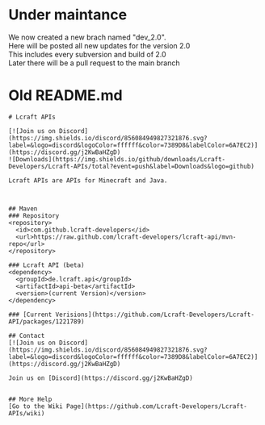 # Under maintance
We now created a new brach named "dev_2.0". <br>
Here will be posted all new updates for the version 2.0 <br>
This includes every subversion and build of 2.0 <br>
Later there will be a pull request to the main branch

# Old README.md
```
# Lcraft APIs

[![Join us on Discord](https://img.shields.io/discord/856084949827321876.svg?label=&logo=discord&logoColor=ffffff&color=7389D8&labelColor=6A7EC2)](https://discord.gg/j2KwBaHZgD)
![Downloads](https://img.shields.io/github/downloads/Lcraft-Developers/Lcraft-APIs/total?event=push&label=Downloads&logo=github)

Lcraft APIs are APIs for Minecraft and Java.



## Maven
### Repository
<repository>
  <id>com.github.lcraft-developers</id>
  <url>https://raw.github.com/lcraft-developers/lcraft-api/mvn-repo</url>
</repository>

### Lcraft API (beta)
<dependency>
  <groupId>de.lcraft.api</groupId>
  <artifactId>api-beta</artifactId>
  <version>(current Version)</version>
</dependency>

### [Current Verisions](https://github.com/Lcraft-Developers/Lcraft-API/packages/1221789)

## Contact
[![Join us on Discord](https://img.shields.io/discord/856084949827321876.svg?label=&logo=discord&logoColor=ffffff&color=7389D8&labelColor=6A7EC2)](https://discord.gg/j2KwBaHZgD)

Join us on [Discord](https://discord.gg/j2KwBaHZgD)


## More Help
[Go to the Wiki Page](https://github.com/Lcraft-Developers/Lcraft-APIs/wiki)
```
